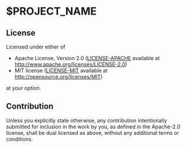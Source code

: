 # $PROJECT_NAME

## License

Licensed under either of

 * Apache License, Version 2.0
   ([LICENSE-APACHE](LICENSE-APACHE) available at http://www.apache.org/licenses/LICENSE-2.0)
 * MIT license
   ([LICENSE-MIT](LICENSE-MIT) available at http://opensource.org/licenses/MIT)

at your option.

## Contribution

Unless you explicitly state otherwise, any contribution intentionally submitted
for inclusion in the work by you, as defined in the Apache-2.0 license, shall be
dual licensed as above, without any additional terms or conditions.

